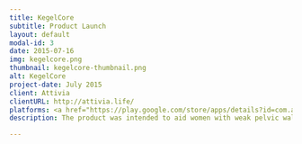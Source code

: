 ```yaml
---
title: KegelCore
subtitle: Product Launch
layout: default
modal-id: 3
date: 2015-07-16
img: kegelcore.png
thumbnail: kegelcore-thumbnail.png
alt: KegelCore
project-date: July 2015
client: Attivia
clientURL: http://attivia.life/
platforms: <a href="https://play.google.com/store/apps/details?id=com.attivia.kegelcore">Android</a>
description: The product was intended to aid women with weak pelvic walls by strengthening their kegel muscles through an intensive, yet rewarding training regime. After a workout, the pressure readings retrieved through bluetooth from a biotelemetry device is evaluated in the app. Using server-controlled rulesets users are informed of a successful level-up or new achievements. Offline-mode, pressure changes due to temperature, as well as the various nuances that come with bluetooth were the main obstacles I had encountered as an Android engineer.

---
```


